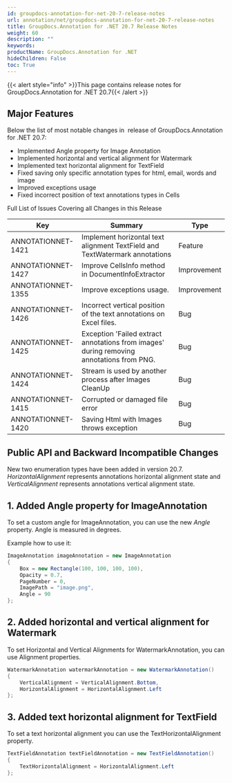 ```yaml
---
id: groupdocs-annotation-for-net-20-7-release-notes
url: annotation/net/groupdocs-annotation-for-net-20-7-release-notes
title: GroupDocs.Annotation for .NET 20.7 Release Notes
weight: 60
description: ""
keywords: 
productName: GroupDocs.Annotation for .NET
hideChildren: False
toc: True
---
```


{{< alert style="info" >}}This page contains release notes for GroupDocs.Annotation for .NET 20.7{{< /alert >}}

## Major Features

Below the list of most notable changes in  release of GroupDocs.Annotation for .NET 20.7:

*   Implemented Angle property for Image Annotation
*   Implemented horizontal and vertical alignment for Watermark
*   Implemented text horizontal alignment for TextField
*   Fixed saving only specific annotation types for html, email, words and image
*   Improved exceptions usage
*   Fixed incorrect position of text annotations types in Cells


Full List of Issues Covering all Changes in this Release 

| Key | Summary | Type |
| --- | --- | --- |
| ANNOTATIONNET-1421 | Implement horizontal text alignment TextField and TextWatermark annotations | Feature |
| ANNOTATIONNET-1427 | Improve CellsInfo method in DocumentInfoExtractor | Improvement |
| ANNOTATIONNET-1355 | Improve exceptions usage. | Improvement |
| ANNOTATIONNET-1426 | Incorrect vertical position of the text annotations on Excel files. | Bug |
| ANNOTATIONNET-1425 | Exception 'Failed extract annotations from images' during removing annotations from PNG. | Bug |
| ANNOTATIONNET-1424 | Stream is used by another process after Images CleanUp |	Bug |
| ANNOTATIONNET-1415 | Corrupted or damaged file error | Bug |
| ANNOTATIONNET-1420 | Saving Html with Images throws exception | Bug |


## Public API and Backward Incompatible Changes
New two enumeration types have been added in version 20.7. *HorizontalAlignment* represents annotations horizontal alignment state and *VerticalAlignment* represents annotations vertical alignment state.

## 1\. Added Angle property for ImageAnnotation
To set a custom angle for ImageAnnotation, you can use the new *Angle* property. Angle is measured in degrees.

Example how to use it:

```csharp
ImageAnnotation imageAnnotation = new ImageAnnotation
{
	Box = new Rectangle(100, 100, 100, 100),
	Opacity = 0.7,
	PageNumber = 0,
	ImagePath = "image.png",
	Angle = 90
};
```

## 2\. Added horizontal and vertical alignment for Watermark
To set Horizontal and Vertical Alignments for WatermarkAnnotation, you can use Alignment properties.

```csharp
WatermarkAnnotation watermarkAnnotation = new WatermarkAnnotation()
{
	VerticalAlignment = VerticalAlignment.Bottom,
	HorizontalAlignment = HorizontalAlignment.Left
};
```


## 3\. Added text horizontal alignment for TextField
To set a text horizontal alignment you can use the TextHorizontalAlignment property.

```csharp
TextFieldAnnotation textFieldAnnotation = new TextFieldAnnotation()
{
	TextHorizontalAlignment = HorizontalAlignment.Left
};
```

